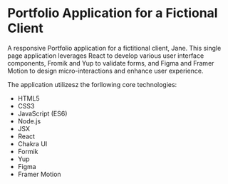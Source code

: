 # Portfolio Application for a Fictional Client

A responsive Portfolio application for a fictitional client, Jane. This single page application leverages React to develop various user interface components, Fromik and Yup to validate forms, and Figma and Framer Motion to design micro-interactions and enhance user experience.

The application utilizesz the forllowing core technologies:
- HTML5
- CSS3
- JavaScript (ES6)
- Node.js
- JSX
- React
- Chakra UI
- Formik
- Yup
- Figma
- Framer Motion